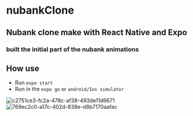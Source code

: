 # nubankClone

## Nubank clone make with React Native and Expo
### built the initial part of the nubank animations

## How use

+ Run ```expo start```
+ Run in the ```expo go``` or ```android/Ios simulator```


![c2751ce3-fc2a-478c-af38-493de11d6671](https://user-images.githubusercontent.com/92328683/148701811-4f67d92b-d8b6-47b1-84dd-5bd51bad5ecc.jpg)
![769ec2c0-a17c-402d-838e-d8b7170aafac](https://user-images.githubusercontent.com/92328683/148701814-087fcc5e-fe2d-4f45-8abc-acefc3aa2938.jpg)


  
  
